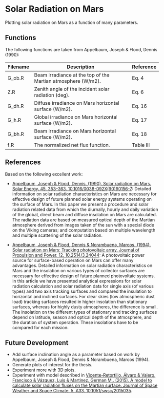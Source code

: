 # Solar Radiation on Mars
Plotting solar radiation on Mars as a function of many parameters.

## Functions
The following functions are taken from Appelbaum, Joseph & Flood, Dennis (1990):

| Filename | Description                                                  | Reference |
|----------|--------------------------------------------------------------|-----------|
| G_ob.R   | Beam irradiance at the top of the Martian atmosphere (W/m2). | Eq. 4     |
| Z.R      | Zenith angle of the incident solar radiation (deg).          | Eq. 6     |
| G_dh.R   | Diffuse irradiance on Mars horizontal surface (W/m2).        | Eq. 16    |
| G_h.R    | Global irradiance on Mars horizontal surface (W/m2).         | Eq. 17    |
| G_bh.R   | Beam irradiance on Mars horizontal surface (W/m2).           | Eq. 18    |
| f.R      | The normalized net flux function.                            | Table III |

## References
Based on the following excellent work:
- [Appelbaum, Joseph & Flood, Dennis. (1990). Solar radiation on Mars. Solar Energy. 45. 353–363. 10.1016/0038-092X(90)90156-7](https://www.researchgate.net/publication/256334925_Solar_radiation_on_Mars):  Detailed information on solar radiation characteristics on Mars are necessary for effective design of future planned solar energy systems operating on the surface of Mars. In this paper we present a procedure and solar radiation related data from which the diurnally, hourly and daily variation of the global, direct beam and diffuse insolation on Mars are calculated. The radiation data are based on measured optical depth of the Martian atmosphere derived from images taken of the sun with a special diode on the Viking cameras; and computation based on multiple wavelength and multiple scattering of the solar radiation.

- [Appelbaum, Joseph & Flood, Dennis & Norambuena, Marcos. (1994). Solar radiation on Mars: Tracking photovoltaic array. Journal of Propulsion and Power. 12. 10.2514/3.24044](https://www.researchgate.net/publication/24286713_Solar_radiation_on_Mars_Tracking_photovoltaic_array): A photovoltaic power source for surface-based operation on Mars can offer many advantages. Detailed information on solar radiation characteristics on Mars and the insolation on various types of collector surfaces are necessary for effective design of future planned photovoltaic systems. In this article we have presented analytical expressions for solar radiation calculation and solar radiation data for single axis (of various types) and two axis tracking surfaces and compared the insulation to horizontal and inclined surfaces. For clear skies (low atmospheric dust load) tracking surfaces resulted in higher insolation than stationary surfaces, whereas for highly dusty atmospheres, the difference is small. The insolation on the different types of stationary and tracking surfaces depend on latitude, season and optical depth of the atmosphere, and the duration of system operation. These insolations have to be compared for each mission.

## Future Development
 - Add surface inclination angle as a parameter based on work by Appelbaum, Joseph & Flood, Dennis & Norambuena, Marcos (1994).
 - Generate plots of interest for the thesis.
 - Experiment more with 3D plots.
 - Experiment with model described in [Vicente-Retortillo, Álvaro & Valero, Francisco & Vázquez, Luis & Martinez, German M.. (2015). A model to calculate solar radiation fluxes on the Martian surface. Journal of Space Weather and Space Climate. 5. A33. 10.1051/swsc/2015035](https://www.researchgate.net/publication/283452176_A_model_to_calculate_solar_radiation_fluxes_on_the_Martian_surface).
